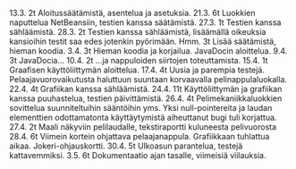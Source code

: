 13.3.	2t	Aloitussäätämistä, asentelua ja asetuksia.
21.3.   6t	Luokkien naputtelua NetBeansiin, testien kanssa säätämistä.
27.3.	1t	Testien kanssa sähläämistä.
28.3.   2t	Testien kanssa sähläämistä, lisäämällä oikeuksia kansioihin testit saa edes
		jotenkin pyörimään. Hmm.
	3t	Lisää säätämistä, hieman koodia.
3.4.	3t	Hieman koodia ja korjailua. JavaDocin aloittelua.
9.4.	3t	JavaDocia...
10.4.	2t	...ja nappuloiden siirtojen toteuttamista.
15.4.	1t	Graafisen käyttöliittymän aloittelua.
17.4.	4t	Uusia ja parempia testejä.
		Pelaajavuorovaikutusta haluttuun suuntaan korvaavalla pelinappulaluokalla.
22.4.	4t	Grafiikan kanssa sähläämistä.
24.4.	11t	Käyttöliittymän ja grafiikan kanssa puuhastelua, testien päivittämistä.
26.4.	4t	Pelimekaniikkaluokkien sovittelua suunniteltuihin sääntöihin yms.
		Yksi null-pointereita ja laudan elementtien odottamatonta käyttäytymistä aiheuttanut bugi tuli korjattua.
27.4.   2t	Maali näkyviin pelilaudalle,
		tekstiraportti kuluneesta pelivuorosta
28.4.	6t	Viimein kortein ohjattava pelaajanappula. Grafiikkaan tuhlattua aikaa.
		Jokeri-ohjauskortti.
30.4.	5t	Ulkoasun parantelua,
		testejä kattavemmiksi.
3.5.	6t	Dokumentaatio ajan tasalle,
		viimeisiä viilauksia.
